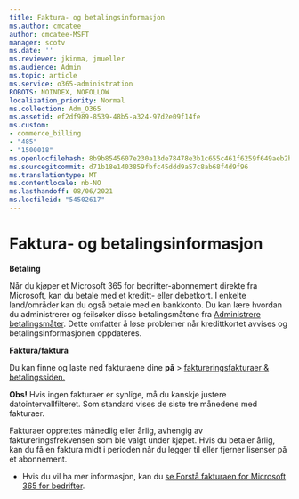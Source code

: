```yaml
---
title: Faktura- og betalingsinformasjon
ms.author: cmcatee
author: cmcatee-MSFT
manager: scotv
ms.date: ''
ms.reviewer: jkinma, jmueller
ms.audience: Admin
ms.topic: article
ms.service: o365-administration
ROBOTS: NOINDEX, NOFOLLOW
localization_priority: Normal
ms.collection: Adm_O365
ms.assetid: ef2df989-8539-48b5-a324-97d2e09f14fe
ms.custom:
- commerce_billing
- "485"
- "1500018"
ms.openlocfilehash: 8b9b8545607e230a13de78478e3b1c655c461f6259f649aeb2b369d94d2697aa
ms.sourcegitcommit: d71b18e1403859fbfc45ddd9a57c8ab68f4d9f96
ms.translationtype: MT
ms.contentlocale: nb-NO
ms.lasthandoff: 08/06/2021
ms.locfileid: "54502617"
---
```

# <a name="invoice-and-payment-information"></a>Faktura- og betalingsinformasjon

**Betaling**

Når du kjøper et Microsoft 365 for bedrifter-abonnement direkte fra Microsoft, kan du betale med et kreditt- eller debetkort.  I enkelte land/områder kan du også betale med en bankkonto.  Du kan lære hvordan du administrerer og feilsøker disse betalingsmåtene fra [Administrere betalingsmåter](/microsoft-365/commerce/billing-and-payments/manage-payment-methods). Dette omfatter å løse problemer når kredittkortet avvises og betalingsinformasjonen oppdateres.

**Faktura/faktura**

Du kan finne og laste ned fakturaene dine **på**  >  [faktureringsfakturaer & betalingssiden.](https://go.microsoft.com/fwlink/p/?linkid=848039)  

**Obs!** Hvis ingen fakturaer er synlige, må du kanskje justere datointervallfilteret.  Som standard vises de siste tre månedene med fakturaer.

Fakturaer opprettes månedlig eller årlig, avhengig av faktureringsfrekvensen som ble valgt under kjøpet.  Hvis du betaler årlig, kan du få en faktura midt i perioden når du legger til eller fjerner lisenser på et abonnement.

- Hvis du vil ha mer informasjon, kan du [se Forstå fakturaen for Microsoft 365 for bedrifter](/microsoft-365/commerce/billing-and-payments/understand-your-invoice2).